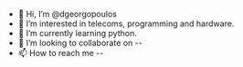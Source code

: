 - 👋 Hi, I’m @dgeorgopoulos
- 👀 I’m interested in telecoms, programming and hardware.
- 🌱 I’m currently learning python.
- 💞️ I’m looking to collaborate on --
- 📫 How to reach me --

<!---
dgeorgopoulos/dgeorgopoulos is a ✨ special ✨ repository because its `README.md` (this file) appears on your GitHub profile.
You can click the Preview link to take a look at your changes.
--->
